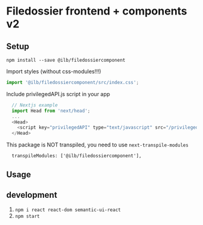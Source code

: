 # Filedossier frontend + components v2

## Setup
```
npm install --save @ilb/filedossiercomponent
```

Import styles (without css-modules!!!)
```js
import '@ilb/filedossiercomponent/src/index.css';
```

Include privilegedAPI.js script in your app
```js
  // Nextjs example
  import Head from 'next/head';
  ...
  <Head>
    <script key="privilegedAPI" type="text/javascript" src="/privilegedAPI/web/scripts/privilegedAPI.js"></script>
  </Head>
```

This package is NOT transpiled, you need to use `next-transpile-modules`
```
  transpileModules: ['@ilb/filedossiercomponent'],
```

## Usage

## development

1. `npm i react react-dom semantic-ui-react`
2. `npm start`
